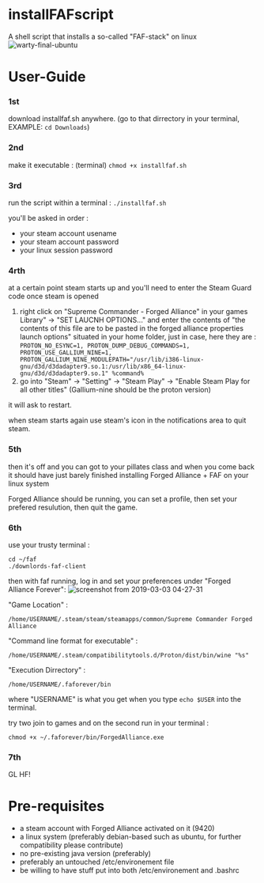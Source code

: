 # installFAFscript
A shell script that installs a so-called "FAF-stack" on linux
![warty-final-ubuntu](https://user-images.githubusercontent.com/5132359/53690402-25b5a600-3d6a-11e9-94cd-3ac2fc06cf9a.png)


# User-Guide

### 1st

download installfaf.sh anywhere. (go to that dirrectory in your terminal, EXAMPLE: `cd Downloads`)

### 2nd

make it executable : (terminal) `chmod +x installfaf.sh`

### 3rd 

run the script within a terminal : `./installfaf.sh`

you'll be asked in order :
- your steam account usename
- your steam account password
- your linux session password

### 4rth

at a certain point steam starts up and you'll need to enter the Steam Guard code
once steam is opened
1. right click on "Supreme Commander - Forged Alliance" in your games Library" -> "SET LAUCNH OPTIONS..." and enter the contents of "the contents of this file are to be pasted in the forged alliance properties launch options" situated in your home folder, just in case, here they are : `PROTON_NO_ESYNC=1, PROTON_DUMP_DEBUG_COMMANDS=1, PROTON_USE_GALLIUM_NINE=1, PROTON_GALLIUM_NINE_MODULEPATH="/usr/lib/i386-linux-gnu/d3d/d3dadapter9.so.1:/usr/lib/x86_64-linux-gnu/d3d/d3dadapter9.so.1" %command%`
2. go into "Steam" -> "Setting" -> "Steam Play" -> "Enable Steam Play for all other titles" (Gallium-nine should be the proton version)

it will ask to restart.

when steam starts again use steam's icon in the notifications area to quit steam.

### 5th

then it's off and you can got to your pillates class and when you come back it should have just barely finished installing Forged Alliance + FAF on your linux system

Forged Alliance should be running, you can set a profile, then set your prefered resulution, then quit the game.

### 6th

use your trusty terminal :

```
cd ~/faf
./downlords-faf-client
```

then with faf running, log in and set your preferences under "Forged Alliance Forever":
![screenshot from 2019-03-03 04-27-31](https://user-images.githubusercontent.com/5132359/53690540-c0af7f80-3d6c-11e9-9e83-36a25ce7e1f3.png)

"Game Location" :
```
/home/USERNAME/.steam/steam/steamapps/common/Supreme Commander Forged Alliance
```
"Command line format for executable" :
```
/home/USERNAME/.steam/compatibilitytools.d/Proton/dist/bin/wine "%s"
```
"Execution Dirrectory" :
```
/home/USERNAME/.faforever/bin
```
where "USERNAME" is what you get when you type `echo $USER` into the terminal.

try two join to games and on the second run in your terminal :

```
chmod +x ~/.faforever/bin/ForgedAlliance.exe
```
### 7th

GL HF!

# Pre-requisites 

- a steam account with Forged Alliance activated on it (9420)
- a linux system (preferably debian-based such as ubuntu,  for further compatibility please contribute)
- no pre-existing java version (preferably)
- preferably an untouched /etc/environement file
- be willing to have stuff put into both /etc/environement and .bashrc
